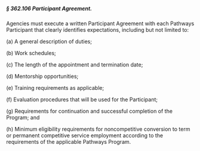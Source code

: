 ##### § 362.106 Participant Agreement. #####

Agencies must execute a written Participant Agreement with each Pathways Participant that clearly identifies expectations, including but not limited to:

(a) A general description of duties;

(b) Work schedules;

(c) The length of the appointment and termination date;

(d) Mentorship opportunities;

(e) Training requirements as applicable;

(f) Evaluation procedures that will be used for the Participant;

(g) Requirements for continuation and successful completion of the Program; and

(h) Minimum eligibility requirements for noncompetitive conversion to term or permanent competitive service employment according to the requirements of the applicable Pathways Program.